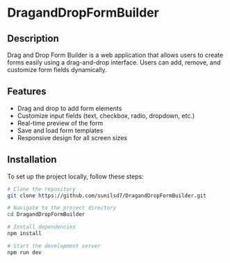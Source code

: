 # DragandDropFormBuilder

## Description
Drag and Drop Form Builder is a web application that allows users to create forms easily using a drag-and-drop interface. Users can add, remove, and customize form fields dynamically.

## Features
- Drag and drop to add form elements
- Customize input fields (text, checkbox, radio, dropdown, etc.)
- Real-time preview of the form
- Save and load form templates
- Responsive design for all screen sizes

## Installation
To set up the project locally, follow these steps:

```sh
# Clone the repository
git clone https://github.com/sunilsd7/DragandDropFormBuilder.git

# Navigate to the project directory
cd DragandDropFormBuilder

# Install dependencies
npm install

# Start the development server
npm run dev
